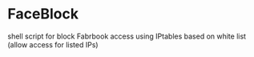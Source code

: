 FaceBlock
=========
shell script for block Fabrbook access using IPtables based on white list
(allow access for listed IPs)
